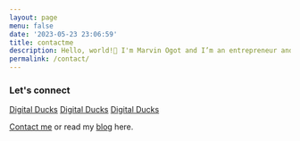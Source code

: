 ```yaml
---
layout: page
menu: false
date: '2023-05-23 23:06:59'
title: contactme
description: Hello, world!👋 I'm Marvin Ogot and I’m an entrepreneur and software engineer based in Nairobi, Kenya. Welcome to my blog!
permalink: /contact/
---
```


### Let's connect
[Digital Ducks](https://www.digitalducks.co.ke)
[Digital Ducks](https://www.digitalducks.co.ke)
[Digital Ducks](https://www.digitalducks.co.ke)

[Contact me](/contact) or read my [blog](/) here.

